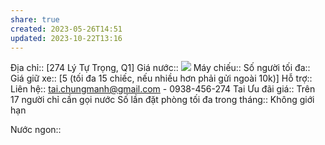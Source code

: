 ```yaml
---
share: true
created: 2023-05-26T14:51
updated: 2023-10-22T13:16
---
```

Địa chỉ:: [274 Lý Tự Trọng, Q1]
Giá nước:: ![](https://lh4.googleusercontent.com/xUDBTawkVYM8j7hR1Ej_0i30tXejh7iYGF_uQ5UGPQGquG5yJfkTCgoCiKnp9TFrtky4LkrQAzWv_UCKJE4_ZE7i6DejN0ciyoU5q2Id72hziUOFvbZ8ARbdLIF2TrdUUZ_V3J-5C_f8lBdmEU7Ui6ahGPdP-bUdxtAJtUk_9NCsIRY9EAAuNR_mnLsYVpPTETGtdw)
Máy chiếu:: 
Số người tối đa:: 
Giá giữ xe:: [5 (tối đa 15 chiếc, nếu nhiều hơn phải gửi ngoài 10k)]
Hỗ trợ:: 
Liên hệ:: tai.chungmanh@gmail.com - 0938-456-274 Tai
Ưu đãi giá:: Trên 17 người chỉ cần gọi nước
Số lần đặt phòng tối đa trong tháng:: Không giới hạn

Nước ngon::
